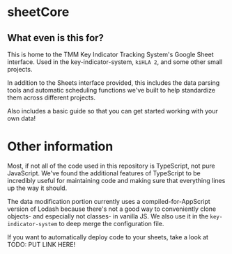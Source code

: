# sheetCore

## What even is this for?

 This is home to the TMM Key Indicator Tracking System's Google Sheet interface.  Used in the key-indicator-system, ``kiHLA 2``, and some other small projects.

In addition to the Sheets interface provided, this includes the data parsing tools and automatic scheduling functions we've built to help standardize them across different projects.

Also includes a basic guide so that you can get started working with your own data!

# Other information

Most, if not all of the code used in this repository is TypeScript, not pure JavaScript.  We've found the additional features of TypeScript to be incredibly useful for maintaining code and making sure that everything lines up the way it should.

The data modification portion currently uses a compiled-for-AppScript version of Lodash because there's not a good way to conveniently clone objects- and especially not classes- in vanilla JS.  We also use it in the ``key-indicator-system`` to deep merge the configuration file.

If you want to automatically deploy code to your sheets, take a look at TODO: PUT LINK HERE!